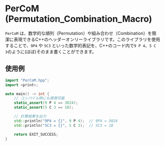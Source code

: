 # PerCoM (Permutation_Combination_Macro)

`PerCoM` は、数学的な順列（Permutation）や組み合わせ（Combination）を簡潔に表現できるC++のヘッダーオンリーライブラリです。このライブラリを使用することで、`9P4` や `5C3` といった数学的表記を、C++のコード内で`9 P 4`、`5 C 3`のように(ほぼ)そのまま書くことができます。

## 使用例

```cpp
import "PerCoM.hpp";
import <print>;

auto main() -> int {
    // コンパイル時にも使用可能
    static_assert(9 P 4 == 3024);
    static_assert(5 C 3 == 10);

    // 計算結果を出力
    std::println("9P4 = {}", 9 P 4);  // 9P4 = 3024
    std::println("5C3 = {}", 5 C 3);  // 5C3 = 10

    return EXIT_SUCCESS;
}
